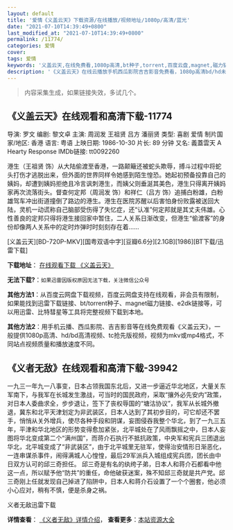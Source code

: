 ```yaml
---
layout: default
title: '爱情《义盖云天》下载资源/在线播放/视频地址/1080p/高清/蓝光'
date: "2021-07-10T14:39:49+0800"
last_modified_at: "2021-07-10T14:39:49+0800"
permalink: /11774/
categories: 爱情
cover:
tags: 爱情
keywords: '义盖云天,在线免费看,1080p高清,bt种子,torrent,百度云盘,magnet,磁力链,迅雷下载资源'
description: '《义盖云天》在线云播放手机西瓜影院吉吉影音免费看，1080p高清bd/hd未删减完整版和tc抢先枪版，mkv/mp4格式，附带bt/torrent种子、magnet/磁力链、百度云盘、网盘资源迅雷下载链接'
---
```


>内容采集生成，如果链接失效，多试几个。


## 《义盖云天》在线观看和高清下载-11774

导演: 罗文 编剧: 黎文卓 主演: 周润发 王祖贤 吕方 潘丽贤 类型: 喜剧 爱情 制片国家/地区: 香港 语言: 粤语 上映日期: 1986-10-30 片长: 89 分钟 又名: 義蓋雲天 A Hearty Response IMDb链接: tt0092260

港生（王祖贤 饰）从大陆偷渡至香港，一路颠簸还被蛇头欺辱，搏斗过程中将蛇头打伤才逃脱出来，但外面的世界同样令她感到陌生惶恐。她起初预备投靠自己的姨妈，却遭到姨妈拒绝且冷言讽刺港生，而姨父则垂涎其美色，港生只得离开姨妈家再次流落街头。督查何定邦（周润发 饰）和祥仁（吕方 饰）追捕白粉雄，白粉雄驾车冲出街道撞倒了路边的港生。港生在医院苏醒以后害怕身份败露被送回大陆，灵机一动谎称自己脑部受伤得了失忆症，还“认准”何定邦就是其丈夫伟雄。心性善良的定邦只得将港生接回家中暂住，二人关系日渐改变，但港生“偷渡客”的身份却像两人关系中的定时炸弹时时刻刻存在着……


[义盖云天][BD-720P-MKV][国粤双语中字][豆瓣6.6分][2.1GB][1986][BT下载/迅雷下载]

**下载地址**： [在线观看下载 《义盖云天》](https://www.btdx8.com/torrent/a_hearty_response_1986.html) 


**无法下载?**：`如果迅雷因版权原因无法下载，关注微信公众号 `

**其他方法1**：从百度云网盘下载视频，百度云网盘支持在线观看，非会员有限制，如果能找到迅雷下载链接、bt/torrent种子、magnet磁力链接、e2dk链接等，可以用迅雷、比特彗星等工具将完整视频下载到本地。

**其他方法2**：用手机云播、西瓜影院、吉吉影音等在线免费观看《义盖云天》，一般提供1080p高清、hd/bd高清视频、tc抢先版视频，视频为mkv或mp4格式，不同站点视频质量和播放速度不同。


## 《义者无敌》在线观看和高清下载-39942

一九三一年九一八事变，日本占领我国东北后，又进一步逼近华北地区，大量关东军南下，与我军在长城发生激战，可当时的国民政府，采取&ldquo;攘外必先安内”政策，对日本人委曲求全，步步退让，签下了丧权辱国的“塘沽协议”，我军从长城外撤退，冀东和北平天津划定为非武装区，日本人达到了其初步目的，可它却还不罢手，悄悄从关外增兵，使尽各种手段和阴谋，妄图侵吞我整个华北，到了一九三五年，平津和华北地区的形势变得愈加紧张，北平城处在了风雨飘摇之中，日本人妄图将华北变成第二个“满州国&rdquo;，而蒋介石执行不抵抗政策，中央军和宪兵三团退出华北，北平城变成了“非武装区”，由于北平城里无驻军，使得治安情形日渐恶化，一连串谋杀事件，闹得满城人心惶惶，最后29军派兵入城组成宪兵团，团长由中日双方认可的邱三奇担任。 邱三奇是有名的纨绔子弟，日本人和蒋介石都看中他这一点，所以赋予他“防共”的重任，命他破获迷案，殊不知邱三奇就是共产党。邱三奇刚上任就发现自己掉进了陷阱中，日本人和蒋介石设置了一个个圈套，他必须小心应对，稍有不慎，便是杀身之祸。</p>


义者无敌迅雷下载

**详情查看**： [《义者无敌》详情介绍](/movie/39942/)， **查看更多**：[本站资源大全](/movie/t/all/)

